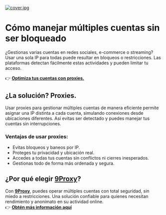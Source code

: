 [![cover.jpg](https://i.postimg.cc/FsST81jF/cover.jpg)](https://postimg.cc/VdY9bfG2)

# Cómo manejar múltiples cuentas sin ser bloqueado

¿Gestionas varias cuentas en redes sociales, e-commerce o streaming? Usar una sola IP para todas puede resultar en bloqueos o restricciones. Las plataformas detectan fácilmente estas actividades y pueden limitar tu acceso.  

👉 [**Optimiza tus cuentas con proxies.**](https://9proxy.com/?utm_source=Web2.0&utm_medium=Graphy&utm_id=sophie89)

## ¿La solución? Proxies.

Usar proxies para gestionar múltiples cuentas de manera eficiente permite asignar una IP distinta a cada cuenta, simulando conexiones desde ubicaciones diferentes. Así evitas ser detectado y puedes manejar tus cuentas sin interrupciones.

### Ventajas de usar proxies:

- Evitas bloqueos y baneos por IP.  
- Proteges tu privacidad y ubicación real.  
- Accedes a todas tus cuentas sin conflictos ni cierres inesperados.  
- Gestionas todo de forma más ordenada y segura.

## ¿Por qué elegir [9Proxy](https://9proxy.com/?utm_source=Web2.0&utm_medium=Graphy&utm_id=sophie89)?

Con [**9Proxy**](https://9proxy.com/?utm_source=Web2.0&utm_medium=Graphy&utm_id=sophie89), puedes operar múltiples cuentas con total seguridad, sin miedo a restricciones. Una solución confiable para quienes necesitan rendimiento y anonimato en su actividad online.  
👉 [**Obtén más información aquí**](https://9proxy.com/pricing?utm_source=Web2.0&utm_medium=Graphy&utm_id=sophie89)
